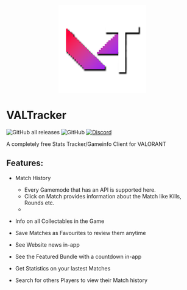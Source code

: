 <p align="center"><img width="230px" src="iconss/VALTracker_Logo_default.png"></p> 

# VALTracker

![GitHub all releases](https://img.shields.io/github/downloads/spiritletsplays/valtracker_src/total?color=%23ac6dff&label=Downloads) ![GitHub](https://img.shields.io/github/license/spiritletsplays/valtracker_src?label=License) [![Discord](https://img.shields.io/discord/927898163094900777?color=%235865F2&label=Our%20Discord)](https://discord.gg/aJfQ4yHysG)

A completely free Stats Tracker/Gameinfo Client for VALORANT

## Features:
- Match History
    - Every Gamemode that has an API is supported here.
    - Click on Match provides information about the Match like Kills, Rounds etc.
    - 
- Info on all Collectables in the Game

- Save Matches as Favourites to review them anytime

- See Website news in-app

- See the Featured Bundle with a countdown in-app

- Get Statistics on your lastest Matches

- Search for others Players to view their Match history
